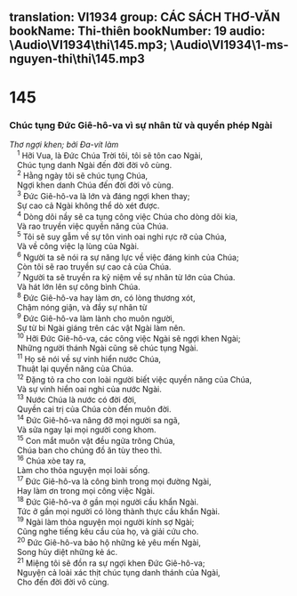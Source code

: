 translation: VI1934
group: CÁC SÁCH THƠ-VĂN
bookName: Thi-thiên 
bookNumber: 19
audio: \Audio\VI1934\thi\145.mp3; \Audio\VI1934\1-ms-nguyen-thi\thi\145.mp3
-------

<div class="title"><h1>145</h1><h3>Chúc tụng Đức Giê-hô-va vì sự nhân từ và quyền phép Ngài</h3><i>Thơ ngợi khen; bởi Đa-vít làm</i></div>
<span class="verse thi_145_1"> <sup>1</sup> Hỡi Vua, là Đức Chúa Trời tôi, tôi sẽ tôn cao Ngài, <br/> Chúc tụng danh Ngài đến đời đời vô cùng. <br/></span>
<span class="verse thi_145_2"> <sup>2</sup> Hằng ngày tôi sẽ chúc tụng Chúa, <br/> Ngợi khen danh Chúa đến đời đời vô cùng. <br/></span>
<span class="verse thi_145_3"> <sup>3</sup> Đức Giê-hô-va là lớn và đáng ngợi khen thay; <br/> Sự cao cả Ngài không thể dò xét được. <br/></span>
<span class="verse thi_145_4"> <sup>4</sup> Dòng dõi nầy sẽ ca tụng công việc Chúa cho dòng dõi kia, <br/> Và rao truyền việc quyền năng của Chúa. <br/></span>
<span class="verse thi_145_5"> <sup>5</sup> Tôi sẽ suy gẫm về sự tôn vinh oai nghi rực rỡ của Chúa, <br/> Và về công việc lạ lùng của Ngài. <br/></span>
<span class="verse thi_145_6"> <sup>6</sup> Người ta sẽ nói ra sự năng lực về việc đáng kinh của Chúa; <br/> Còn tôi sẽ rao truyền sự cao cả của Chúa. <br/></span>
<span class="verse thi_145_7"> <sup>7</sup> Người ta sẽ truyền ra kỷ niệm về sự nhân từ lớn của Chúa. <br/> Và hát lớn lên sự công bình Chúa. <br/></span>
<span class="verse thi_145_8"> <sup>8</sup> Đức Giê-hô-va hay làm ơn, có lòng thương xót, <br/> Chậm nóng giận, và đầy sự nhân từ <br/></span>
<span class="verse thi_145_9"> <sup>9</sup> Đức Giê-hô-va làm lành cho muôn người, <br/> Sự từ bi Ngài giáng trên các vật Ngài làm nên. <br/></span>
<span class="verse thi_145_10"> <sup>10</sup> Hỡi Đức Giê-hô-va, các công việc Ngài sẽ ngợi khen Ngài; <br/> Những người thánh Ngài cũng sẽ chúc tụng Ngài. <br/></span>
<span class="verse thi_145_11"> <sup>11</sup> Họ sẽ nói về sự vinh hiển nước Chúa, <br/> Thuật lại quyền năng của Chúa. <br/></span>
<span class="verse thi_145_12"> <sup>12</sup> Đặng tỏ ra cho con loài người biết việc quyền năng của Chúa, <br/> Và sự vinh hiển oai nghi của nước Ngài. <br/></span>
<span class="verse thi_145_13"> <sup>13</sup> Nước Chúa là nước có đời đời, <br/> Quyền cai trị của Chúa còn đến muôn đời. <br/></span>
<span class="verse thi_145_14"> <sup>14</sup> Đức Giê-hô-va nâng đỡ mọi người sa ngã, <br/> Và sửa ngay lại mọi người cong khom. <br/></span>
<span class="verse thi_145_15"> <sup>15</sup> Con mắt muôn vật đều ngửa trông Chúa, <br/> Chúa ban cho chúng đồ ăn tùy theo thì. <br/></span>
<span class="verse thi_145_16"> <sup>16</sup> Chúa xòe tay ra, <br/> Làm cho thỏa nguyện mọi loài sống. <br/></span>
<span class="verse thi_145_17"> <sup>17</sup> Đức Giê-hô-va là công bình trong mọi đường Ngài, <br/> Hay làm ơn trong mọi công việc Ngài. <br/></span>
<span class="verse thi_145_18"> <sup>18</sup> Đức Giê-hô-va ở gần mọi người cầu khẩn Ngài. <br/> Tức ở gần mọi người có lòng thành thực cầu khẩn Ngài. <br/></span>
<span class="verse thi_145_19"> <sup>19</sup> Ngài làm thỏa nguyện mọi người kính sợ Ngài; <br/> Cũng nghe tiếng kêu cầu của họ, và giải cứu cho. <br/></span>
<span class="verse thi_145_20"> <sup>20</sup> Đức Giê-hô-va bảo hộ những kẻ yêu mến Ngài, <br/> Song hủy diệt những kẻ ác. <br/></span>
<span class="verse thi_145_21"> <sup>21</sup> Miệng tôi sẽ đồn ra sự ngợi khen Đức Giê-hô-va; <br/> Nguyện cả loài xác thịt chúc tụng danh thánh của Ngài, <br/> Cho đến đời đời vô cùng. <br/></span>
